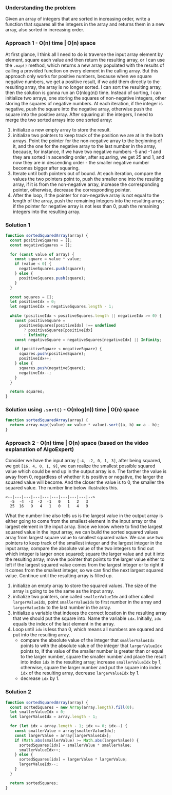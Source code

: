 ### Understanding the problem

Given an array of integers that are sorted in increasing order, write a function that squares all the integers in the array and returns them in a new array, also sorted in increasing order.

### Approach 1 - O(n) time | O(n) space

At first glance, I think all I need to do is traverse the input array element by element, square each value and then return the resulting array, or I can use the `.map()` method, which returns a new array populated with the results of calling a provided function on every element in the calling array. But this approach only works for positive numbers, because when we square negative numbers, we get a positive result, if we add them directly to the resulting array, the array is no longer sorted. I can sort the resulting array, then the solution is gonna run an O(nlog(n)) time. Instead of sorting, I can initialize two arrays, one storing the squares of non-negative integers, other storing the squares of negative numbers. At each iteration, if the integer is negative, push the square into the negative array, otherwise push the square into the positive array. After squaring all the integers, I need to merge the two sorted arrays into one sorted array:

1. initialize a new empty array to store the result.
2. initialize two pointers to keep track of the position we are at in the both arrays. Point the pointer for the non-negative array to the beginning of it, and the one for the negative array to the last number in the array, because, for instance, if we have two negative numbers -5 and -1 and they are sorted in ascending order, after squaring, we get 25 and 1, and now they are in descending order - the smaller negative number becomes bigger after squaring.
3. Iterate until both pointers out of bound. At each iteration, compare the values the two pointers point to, push the smaller one into the resulting array, if it is from the non-negative array, increase the corresponding pointer, otherwise, decrease the corresponding pointer.
4. After the loop, if the pointer for non-negative array is not equal to the length of the array, push the remaining integers into the resulting array; if the pointer for negative array is not less than 0, push the remaining integers into the resulting array.

### Solution 1

```js
function sortedSquaredArray(array) {
  const positiveSquares = [];
  const negativeSquares = [];

  for (const value of array) {
    const square = value * value;
    if (value < 0) {
      negativeSquares.push(square);
    } else {
      positiveSquares.push(square);
    }
  }

  const squares = [];
  let positiveIdx = 0;
  let negativeIdx = negativeSquares.length - 1;

  while (positiveIdx < positiveSquares.length || negativeIdx >= 0) {
    const positiveSquare =
      positiveSquares[positiveIdx] !== undefined
        ? positiveSquares[positiveIdx]
        : Infinity;
    const negativeSquare = negativeSquares[negativeIdx] || Infinity;

    if (positiveSquare < negativeSquare) {
      squares.push(positiveSquare);
      positiveIdx++;
    } else {
      squares.push(negativeSquare);
      negativeIdx--;
    }
  }

  return squares;
}
```

### Solution using `.sort()` - O(nlog(n)) time | O(n) space

```js
function sortedSquaredArray(array) {
  return array.map((value) => value * value).sort((a, b) => a - b);
}
```

### Approach 2 - O(n) time | O(n) space (based on the video explanation of AlgoExpert)

Consider we have the input array `[-4, -2, 0, 1, 3]`, after being squared, we got `[16, 4, 0, 1, 9]`, we can realize the smallest possible squared value which could be end up in the output array is `0`. The farther the value is away from 0, regardless of whether it is positive or negative, the larger the squared value will become. And the closer the value is to 0, the smaller the squared value.
The number line below illustrates this.

```
<--|---|---|---|---|---|---|---|---|-->
  -5  -4  -3  -2  -1   0   1   2   3
  25  16   9   4   1   0   1   4   9
```

What the number line also tells us is the largest value in the output array is either going to come from the smallest element in the input array or the largest element in the input array.
Since we know where to find the largest squared value in the input array, we can build the sorted squared values array from largest square value to smallest squared value. We can use two pointers to keep track of the smallest integer and the largest integer in the input array; compare the absolute value of the two integers to find out which integer is larger once squared; square the larger value and put it into the resulting array; move the pointer that points to the larger value either to left if the largest squared value comes from the largest integer or to right if it comes from the smallest integer, so we can find the next largest squared value. Continue until the resulting array is filled up.

1. initialize an empty array to store the squared values. The size of the array is going to be the same as the input array.
2. initialize two pointers, one called `smallerValueIdx` and other called `largerValueIdx`, point `smallerValueIdx` to first number in the array and `largerValueIdx` to the last number in the array.
3. initialize a variable that indexes the correct location in the resulting array that we should put the square into. Name the variable `idx`. Initially, `idx` equals the index of the last element in the array.
4. Loop until `idx` is less than 0, which means all numbers are squared and put into the resulting array.
   - compare the absolute value of the integer that `smallerValueIdx` points to with the absolute value of the integer that `largerValueIdx` points to, if the value of the smaller number is greater than or equal to the larger number, square the smaller number and place the result into index `idx` in the resulting array; increase `smallerValueIdx` by 1, otherwise, square the larger number and put the square into index `idx` of the resulting array, decrease `largerValueIdx` by 1.
   - decrease `idx` by 1.

### Solution 2

```js
function sortedSquaredArray(array) {
  const sortedSquares = new Array(array.length).fill(0);
  let smallerValueIdx = 0;
  let largerValueIdx = array.length - 1;

  for (let idx = array.length - 1; idx >= 0; idx--) {
    const smallerValue = array[smallerValueIdx];
    const largerValue = array[largerValueIdx];
    if (Math.abs(smallerValue) >= Math.abs(largerValue)) {
      sortedSquares[idx] = smallerValue * smallerValue;
      smallerValueIdx++;
    } else {
      sortedSquares[idx] = largerValue * largerValue;
      largerValueIdx--;
    }
  }

  return sortedSquares;
}
```
